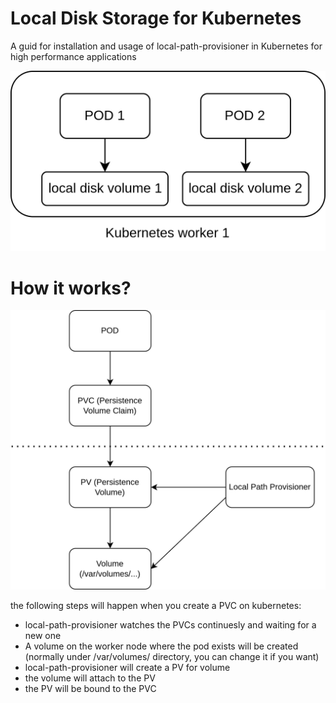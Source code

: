 # Local Disk Storage for Kubernetes
A guid for installation and usage of local-path-provisioner in Kubernetes for high performance applications

<p align="center">
  <img src="pictures/local-storage-introduction.png?raw=true" />
</p>

# How it works?
<p align="center">
  <img src="pictures/local-storage-pv-and-pvc.png?raw=true" />
</p>
the following steps will happen when you create a PVC on kubernetes:

- local-path-provisioner watches the PVCs continuesly and waiting for a new one
- A volume on the worker node where the pod exists will be created (normally under /var/volumes/ directory, you can change it if you want)
- local-path-provisioner will create a PV for volume
- the volume will attach to the PV
- the PV will be bound to the PVC
